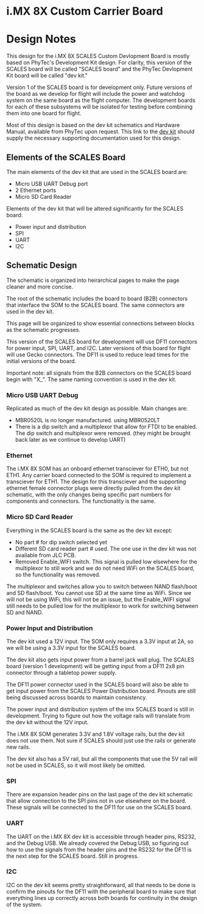 # i.MX 8X Custom Carrier Board

# Design Notes

This design for the i.MX 8X SCALES Custom Devlopment Board is mostly based on PhyTec's Development Kit design. For clarity, this version of the SCALES board will be called "SCALES board" and the PhyTec Devlopment Kit board will be called "dev kit."

Version 1 of the SCALES board is for development only. Future versions of the board as we develop for flight will include the power and watchdog system on the same board as the flight computer. The development boards for each of these subsystems will be isolated for testing before combining them into one board for flight.

Most of this design is based on the dev kit schematics and Hardware Manual, available from PhyTec upon request. This link to the [dev kit](https://www.phytec.com/product/phycore-i-mx-8-development-kit/) should supply the necessary supporting documentation used for this design.

## Elements of the SCALES Board

The main elements of the dev kit that are used in the SCALES board are:

- Micro USB UART Debug port
- 2 Ethernet ports
- Micro SD Card Reader

Elements of the dev kit that will be altered significantly for the SCALES board:

- Power input and distribution
- SPI
- UART
- I2C

## Schematic Design

The schematic is organized into heirarchical pages to make the page cleaner and more concise.

The root of the schematic includes the board to board (B2B) connectors that interface the SOM to the SCALES board. The same connectors are used in the dev kit.

This page will be organized to show essential connections between blocks as the schematic progresses.

This version of the SCALES board for development will use DF11 connectors for power input, SPI, UART, and I2C. Later versions of this board for flight will use Gecko connectors. The DF11 is used to reduce lead times for the initial versions of the board.

Important note: all signals from the B2B connectors on the SCALES board begin with "X_". The same naming convention is used in the dev kit.

### Micro USB UART Debug

Replicated as much of the dev kit design as possible. Main changes are:

- MBR0520L is no longer manufactured. using MBR0520LT
- There is a dip switch and a multiplexor that allow for FTDI to be enabled. The dip switch and multiplexor were removed. (they might be brought back later as we continue to develop UART)

### Ethernet

The i.MX 8X SOM has an onboard ethernet transciever for ETH0, but not ETH1. Any carrier board connected to the SOM is required to implement a transciever for ETH1. The design for this transciever and the supporting ethernet female connector plugs were directly pulled from the dev kit schematic, with the only changes being specific part numbers for components and connectors. The functionality is the same.

### Micro SD Card Reader

Everything in the SCALES board is the same as the dev kit except:

- No part # for dip switch selected yet
- Different SD card reader part # used. The one use in the dev kit was not available from JLC PCB.
- Removed Enable_WIFI switch. This signal is pulled low elsewhere for the multiplexor to still work and we do not need WiFi on the SCALES board, so the functionality was removed.

The multiplexor and switches allow you to switch between NAND flash/boot and SD flash/boot. You cannot use SD at the same time as WiFi. Since we will not be using WiFi, this will not be an issue, but the Enable_WIFI signal still needs to be pulled low for the multiplexor to work for switching between SD and NAND.

### Power Input and Distribution

The dev kit used a 12V input. The SOM only requires a 3.3V input at 2A, so we will be using a 3.3V input for the SCALES board.

The dev kit also gets input power from a barrel jack wall plug. The SCALES board (version 1 development) will be getting input from a DF11 2x8 pin connector through a tabletop power supply.

The DF11 power connector used in the SCALES board will also be able to get input power from the SCALES Power Distribution board. Pinouts are still being discussed across boards to maintain consistency.

The power input and distribution system of the imx SCALES board is still in development. Trying to figure out how the voltage rails will translate from the dev kit without the 12V input.

The i.MX 8X SOM generates 3.3V and 1.8V voltage rails, but the dev kit does not use them. Not sure if SCALES should just use the rails or generate new rails.

The dev kit also has a 5V rail, but all the components that use the 5V rail will not be used in SCALES, so it will most likely be omitted. 

### SPI

There are expansion header pins on the last page of the dev kit schematic that allow connection to the SPI pins not in use elsewhere on the board. These signals will be connected to the DF11 for use on the SCALES board.

### UART

The UART on the i.MX 8X dev kit is accessible through header pins, RS232, and the Debug USB. We already covered the Debug USB, so figuring out how to use the signals from the header pins and the RS232 for the DF11 is the next step for the SCALES board. Still in progress.

### I2C

I2C on the dev kit seems pretty straightforward, all that needs to be done is confirm the pinouts for the DF11 with the peripheral board to make sure that everything lines up correctly across both boards for continuity in the design of the system.
